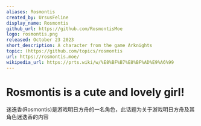 ```yaml
---
aliases: Rosmontis
created_by: UrsusFeline
display_name: Rosmontis
github_url: https://github.com/RosmontisMoe
logo: rosmontis.png
released: October 23 2023
short_description: A character from the game Arknights
topic: (https://github.com/topics/rosmontis
url: https://rosmontis.moe/
wikipedia_url: https://prts.wiki/w/%E8%BF%B7%E8%BF%AD%E9%A6%99
---
```

# Rosmontis is a cute and lovely girl!
迷迭香(Rosmontis)是游戏明日方舟的一名角色，此话题为关于游戏明日方舟及其角色迷迭香的内容
